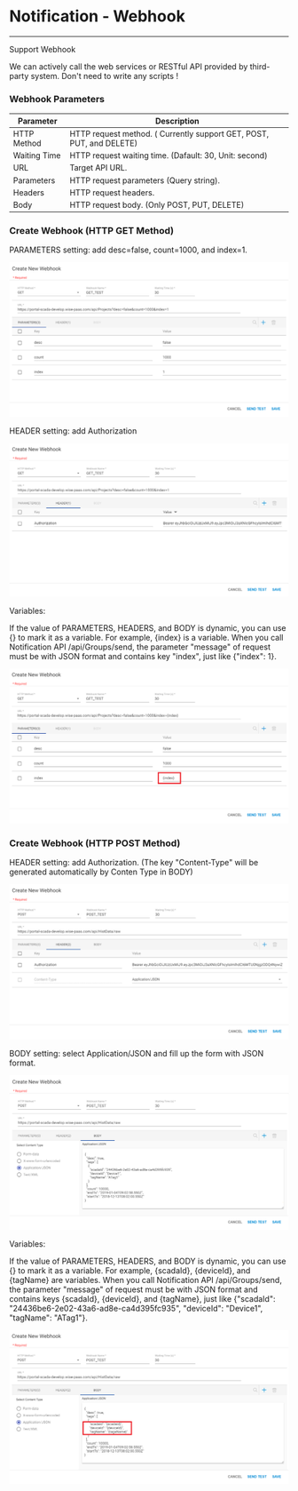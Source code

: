 # Notification - Webhook

---

Support Webhook 

We can actively call the web services or RESTful API provided by third-party system. Don't need to write any scripts !

### Webhook Parameters

| Parameter | Description |
| --- | --- |
| HTTP Method | HTTP request method. \( Currently support GET, POST, PUT, and DELETE\) |
| Waiting Time | HTTP request waiting time. \(Dafault: 30, Unit: second\) |
| URL | Target API URL. |
| Parameters | HTTP request parameters \(Query string\). |
| Headers | HTTP request headers. |
| Body | HTTP request body. \(Only POST, PUT, DELETE\) |

### 

### Create Webhook \(HTTP GET Method\)

PARAMETERS setting: add desc=false, count=1000, and index=1.

![](/assets/webhook_get1.PNG)

HEADER setting: add Authorization

![](/assets/webhook_get2.PNG)

Variables:

If the value of PARAMETERS, HEADERS, and BODY is dynamic, you can use {} to mark it as a variable. For example, {index} is a variable. When you call Notification API /api/Groups/send, the parameter "message" of request must be with JSON format and contains key "index", just like {"index": 1}.

![](/assets/webhook_get3.PNG)

### Create Webhook \(HTTP POST Method\)

HEADER setting: add Authorization. \(The key "Content-Type" will be generated automatically by Conten Type in BODY\)

![](/assets/webhook_post1.PNG)

BODY setting: select Application/JSON and fill up the form with JSON format.

![](/assets/webhook_post2.PNG)

Variables:

If the value of PARAMETERS, HEADERS, and BODY is dynamic, you can use {} to mark it as a variable. For example, {scadaId}, {deviceId}, and {tagName} are variables. When you call Notification API /api/Groups/send, the parameter "message" of request must be with JSON format and contains keys {scadaId}, {deviceId}, and {tagName}, just like {"scadaId": "24436be6-2e02-43a6-ad8e-ca4d395fc935", "deviceId": "Device1", "tagName": "ATag1"}.

![](/assets/webhook_post3.PNG)

